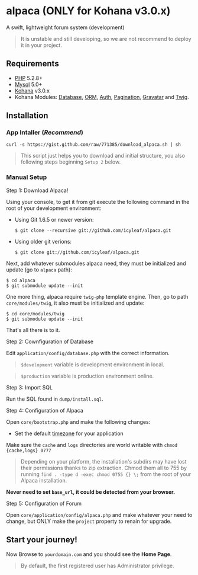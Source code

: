 # alpaca (ONLY for Kohana v3.0.x)

A swift, lightweight forum system (development)

> It is unstable and still developing, so we are not recommend to deploy it in your project.

## Requirements

* [PHP](http://php.net) 5.2.8+
* [Mysql](http://mysql.com) 5.0+
* [Kohana](http://github.com/kohana/kohana) v3.0.x
* Kohana Modules: [Database](http://github.com/kohana/database), [ORM](http://github.com/kohana/orm), [Auth](http://github.com/icyleaf/alpaca/tree/master/modules/auth/), [Pagination](http://github.com/kohana/pagination), [Gravatar](http://github.com/icyleaf/gravatar/) and [Twig](http://github.com/icyleaf/twig/).

## Installation

### App Intaller (*Recommend*)

	curl -s https://gist.github.com/raw/771385/download_alpaca.sh | sh

> This script just helps you to download and initial structure, you also following steps beginning `Setup 2` below.

### Manual Setup

Step 1: Download Alpaca!

Using your console, to get it from git execute the following command in the root of your development environment:

 * Using Git 1.6.5 or newer version:

	`$ git clone --recursive git://github.com/icyleaf/alpaca.git`

 * Using older git verions:

	`$ git clone git://github.com/icyleaf/alpaca.git`

Next, add whatever submodules alpaca need, they must be initialized and update (go to `alpaca` path):
	
	$ cd alpaca
	$ git submodule update --init

One more thing, alpaca require `twig-php` template engine. Then, go to path `core/modules/twig`, it also must be initialized and update:

	$ cd core/modules/twig
	$ git submodule update --init
	
That's all there is to it.

Step 2: Cownfiguration of Database

Edit `application/config/database.php` with the correct information.

> `$development` variable is development environment in local.

> `$production` variable is production environment online.

Step 3: Import SQL

Run the SQL found in `dump/install.sql`.

Step 4: Configuration of Alpaca

Open `core/bootstrap.php` and make the following changes:

* Set the default [timezone](http://php.net/timezones) for your application

Make sure the `cache` and `logs` directories are world writable with `chmod {cache,logs} 0777`

> Depending on your platform, the installation's subdirs may have lost their permissions thanks to zip extraction. Chmod them all to 755 by running `find . -type d -exec chmod 0755 {} \;` from the root of your Alpaca installation.

**Never need to set `base_url`, it could be detected from your browser.**

Step 5: Configuration of Forum

Open `core/application/config/alpaca.php` and make whatever your need to change, but ONLY make the `project` property to renain for upgrade.

## Start your journey!

Now Browse to `yourdomain.com` and you should see the **Home Page**.

> By default, the first registered user has Administrator privilege.
